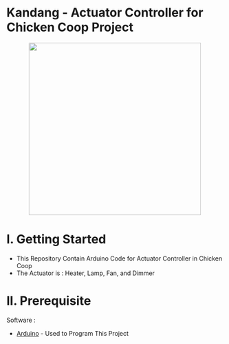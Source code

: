 
# Kandang - Actuator Controller for Chicken Coop Project

<p align="center">
  <img width="400" height="400" src="https://user-images.githubusercontent.com/47783115/120248089-fd49e880-c29f-11eb-8e45-1d1bbce5ac0a.jpg">
</p>

# I. Getting Started
* This Repository Contain Arduino Code for Actuator Controller in Chicken Coop
* The Actuator is : Heater, Lamp, Fan, and Dimmer 
# II. Prerequisite

Software :

* [Arduino](arduino.cc) - Used to Program This Project
